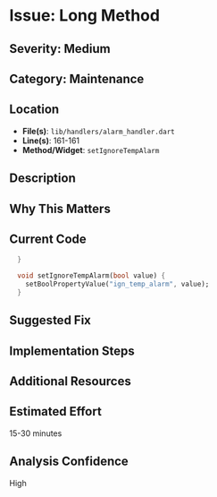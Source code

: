 # Issue: Long Method

## Severity: Medium

## Category: Maintenance

## Location
- **File(s)**: `lib/handlers/alarm_handler.dart`
- **Line(s)**: 161-161
- **Method/Widget**: `setIgnoreTempAlarm`

## Description


## Why This Matters


## Current Code
```dart
  }

  void setIgnoreTempAlarm(bool value) {
    setBoolPropertyValue("ign_temp_alarm", value);
  }

```

## Suggested Fix


## Implementation Steps


## Additional Resources


## Estimated Effort
15-30 minutes

## Analysis Confidence
High
